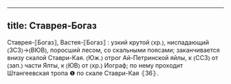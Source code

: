 
---
title: Ставрея-Богаз
---
Ставрея-⟦Богаз⟧, Вастея-⟦Богаз⟧
: узкий крутой ⦅хр.⦆, ниспадающий ⦅ЗСЗ⦆→⦅ВЮВ⦆, поросший лесом, со скальными поясами; заканчивается внизу скалой Ставри-Кая. ⦅Юж.⦆ отрог Ай-Петринской яйлы, к ⦅ССЗ⦆ от ⦅зап.⦆ части Ялты, к ⦅ЮВ⦆ от ⦅хр.⦆ Иограф; по нему проходит Штангеевская тропа ❶ по скале Ставри-Кая ⦃З6⦄.
